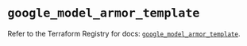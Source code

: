 # `google_model_armor_template`

Refer to the Terraform Registry for docs: [`google_model_armor_template`](https://registry.terraform.io/providers/hashicorp/google/6.50.0/docs/resources/model_armor_template).
